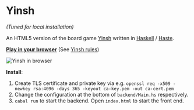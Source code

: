 Yinsh
=====

*(Tuned for local installation)*

An HTML5 version of the board game [Yinsh](http://en.wikipedia.org/wiki/Yinsh) written in [Haskell](http://haskell.org/) / [Haste](http://haste-lang.org/).

[**Play in your browser**](http://david-peter.de/yinsh) (See [Yinsh rules](http://en.wikipedia.org/wiki/Yinsh#Rules))

![Yinsh in browser](https://raw.githubusercontent.com/sharkdp/yinsh/master/info/screenshot.png)

**Install**:
1. Create TLS certificate and private key via e.g. `openssl req -x509 -newkey rsa:4096 -days 365 -keyout ca-key.pem -out ca-cert.pem`
2. Change the configuration at the bottom of `backend/Main.hs` respectively.
3. `cabal run` to start the backend. Open `index.html` to start the front end.
